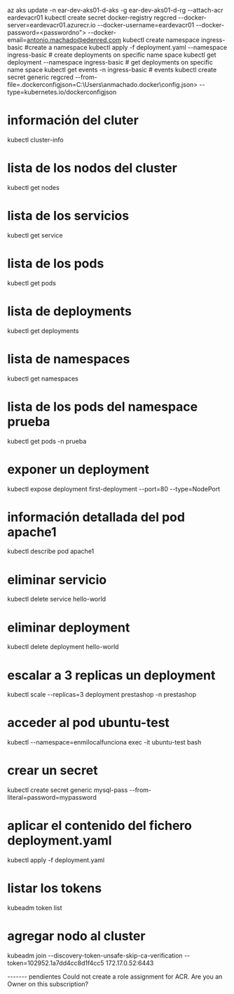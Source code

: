 az aks update -n ear-dev-aks01-d-aks -g ear-dev-aks01-d-rg --attach-acr eardevacr01
kubectl create secret docker-registry regcred --docker-server=eardevacr01.azurecr.io --docker-username=eardevacr01 --docker-password=<passwordno"> --docker-email=antonio.machado@edenred.com
kubectl create namespace ingress-basic #create a namespace
kubectl apply -f deployment.yaml --namespace ingress-basic # create deployments on specific name space
kubectl get deployment --namespace ingress-basic # get deployments on specific name space
kubectl get events -n ingress-basic # events
kubectl create secret generic regcred --from-file=.dockerconfigjson=C:\Users\anmachado\.docker\config.json> --type=kubernetes.io/dockerconfigjson

# información del cluter
kubectl cluster-info 

# lista de los nodos del cluster
kubectl get nodes  

# lista de los servicios 
kubectl get service 

# lista de los pods
kubectl get pods   

# lista de deployments 
kubectl get deployments 

# lista de namespaces
kubectl get namespaces 

# lista de los pods del namespace prueba
kubectl get pods -n prueba  

# exponer un deployment
kubectl expose deployment first-deployment --port=80 --type=NodePort 

# información detallada del pod apache1 
kubectl describe pod apache1  

# eliminar servicio
kubectl delete service hello-world  

# eliminar deployment
kubectl delete deployment hello-world  

# escalar a 3 replicas un deployment
kubectl scale --replicas=3 deployment prestashop -n prestashop

# acceder al pod ubuntu-test  
kubectl --namespace=enmilocalfunciona exec -it ubuntu-test bash  

# crear un secret
kubectl create secret generic mysql-pass --from-literal=password=mypassword 

# aplicar el contenido del fichero deployment.yaml  
kubectl apply -f deployment.yaml 

# listar los tokens 
kubeadm token list  

# agregar nodo al cluster
kubeadm join --discovery-token-unsafe-skip-ca-verification --token=102952.1a7dd4cc8d1f4cc5 172.17.0.52:6443  


------- pendientes
Could not create a role assignment for ACR. Are you an Owner on this subscription?